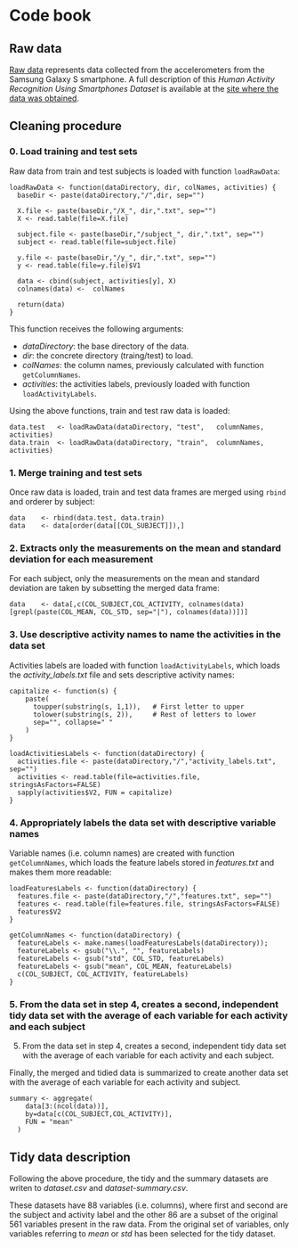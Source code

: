 Code book
========================

Raw data
------------
[Raw data](https://d396qusza40orc.cloudfront.net/getdata%2Fprojectfiles%2FUCI%20HAR%20Dataset.zip) represents data collected from the accelerometers from the Samsung Galaxy S smartphone. A full description of this *Human Activity Recognition Using Smartphones Dataset* is available at the [site where the data was obtained](http://archive.ics.uci.edu/ml/datasets/Human+Activity+Recognition+Using+Smartphones).

Cleaning procedure
------------

### 0. Load training and test sets

Raw data from train and test subjects is loaded with function `loadRawData`:

```
loadRawData <- function(dataDirectory, dir, colNames, activities) {
  baseDir <- paste(dataDirectory,"/",dir, sep="")
  
  X.file <- paste(baseDir,"/X_", dir,".txt", sep="")
  X <- read.table(file=X.file)
  
  subject.file <- paste(baseDir,"/subject_", dir,".txt", sep="")
  subject <- read.table(file=subject.file)
  
  y.file <- paste(baseDir,"/y_", dir,".txt", sep="")
  y <- read.table(file=y.file)$V1
  
  data <- cbind(subject, activities[y], X) 
  colnames(data) <-  colNames  
  
  return(data)
}
```

This function receives the following arguments:
- *dataDirectory*: the base directory of the data.
- *dir*: the concrete directory (traing/test) to load.
- *colNames*: the column names, previously calculated with function `getColumnNames`.
- *activities*: the activities labels, previously loaded with function `loadActivityLabels`.

Using the above functions, train and test raw data is loaded:

```
data.test 	<- loadRawData(dataDirectory, "test", 	columnNames, activities)
data.train 	<- loadRawData(dataDirectory, "train", 	columnNames, activities)
```

### 1. Merge training and test sets

Once raw data is loaded, train and test data frames are merged using `rbind` and orderer by subject:

```
data 	<- rbind(data.test, data.train)
data	<- data[order(data[[COL_SUBJECT]]),]
```

### 2. Extracts only the measurements on the mean and standard deviation for each measurement

For each subject, only the measurements on the mean and standard deviation are taken by subsetting the merged data frame:

```
data 	<- data[,c(COL_SUBJECT,COL_ACTIVITY, colnames(data)[grepl(paste(COL_MEAN, COL_STD, sep="|"), colnames(data))])]
```

### 3. Use descriptive activity names to name the activities in the data set

Activities labels are loaded with function `loadActivityLabels`, which loads the *activity_labels.txt* file and sets descriptive activity names:

```
capitalize <- function(s) {
    paste(
      toupper(substring(s, 1,1)),	# First letter to upper
      tolower(substring(s, 2)),		# Rest of letters to lower
      sep="", collapse=" "
    )
}

loadActivitiesLabels <- function(dataDirectory) {
  activities.file <- paste(dataDirectory,"/","activity_labels.txt", sep="")
  activities <- read.table(file=activities.file, stringsAsFactors=FALSE)
  sapply(activities$V2, FUN = capitalize)  
}
```

### 4. Appropriately labels the data set with descriptive variable names 

Variable names (i.e. column names) are created with function `getColumnNames`, which loads the feature labels stored in *features.txt* and makes them more readable:
```
loadFeaturesLabels <- function(dataDirectory) {
  features.file <- paste(dataDirectory,"/","features.txt", sep="")
  features <- read.table(file=features.file, stringsAsFactors=FALSE)
  features$V2
}

getColumnNames <- function(dataDirectory) {
  featureLabels <- make.names(loadFeaturesLabels(dataDirectory));
  featureLabels <- gsub("\\.", "", featureLabels)
  featureLabels <- gsub("std", COL_STD, featureLabels)
  featureLabels <- gsub("mean", COL_MEAN, featureLabels)
  c(COL_SUBJECT, COL_ACTIVITY, featureLabels)
}

```

### 5. From the data set in step 4, creates a second, independent tidy data set with the average of each variable for each activity and each subject

5. From the data set in step 4, creates a second, independent tidy data set with the average of each variable for each activity and each subject.

Finally, the merged and tidied data is summarized to create another data set with the average of each variable for each activity and subject.

```
summary <- aggregate(
    data[3:(ncol(data))], 
    by=data[c(COL_SUBJECT,COL_ACTIVITY)], 
    FUN = "mean"
  )
```

Tidy data description
------------

Following the above procedure, the tidy and the summary datasets are writen to *dataset.csv* and *dataset-summary.csv*.

These datasets have 88 variables (i.e. columns), where first and second are the subject and activity label and the other 86 are a subset of the original 561 variables present in the raw data. From the original set of variables, only variables referring to *mean* or *std* has been selected for the tidy dataset.